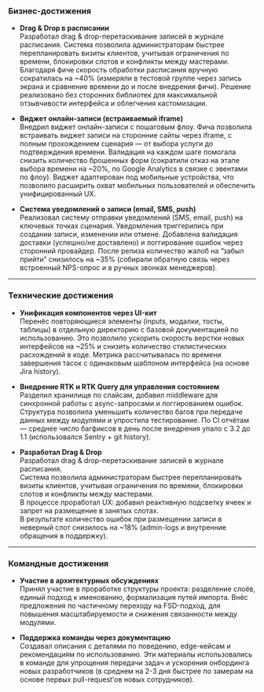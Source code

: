 ### Бизнес-достижения

-   **Drag & Drop в расписании**  
     Разработал drag & drop-перетаскивание записей в журнале расписания.
    Система позволила администраторам быстрее перепланировать визиты клиентов, учитывая ограничения по времени, блокировки слотов и конфликты между мастерами.
    Благодаря фиче скорость обработки расписания вручную сократилась на ~40% (измеряли в тестовой группе через запись экрана и сравнение времени до и после внедрения фичи).
    Решение реализовано без сторонних библиотек для максимальной отзывчивости интерфейса и облегчения кастомизации.

-   **Виджет онлайн-записи (встраиваемый iframe)**  
     Внедрил виджет онлайн-записи с пошаговым флоу.
    Фича позволила встраивать виджет записи на сторонние сайты через iframe, с полным прохождением сценария — от выбора услуги до подтверждения времени.
    Валидация на каждом шаге помогала снизить количество брошенных форм (сократили отказ на этапе выбора времени на ~20%, по Google Analytics в связке с эвентами по флоу).
    Виджет адаптирован под мобильные устройства, что позволило расширить охват мобильных пользователей и обеспечить унифицированный UX.
-   **Система уведомлений о записи (email, SMS, push)**  
     Реализовал систему отправки уведомлений (SMS, email, push) на ключевых точках сценария.
    Уведомления триггерились при создании записи, изменении или отмене.
    Добавлена валидация доставки (успешно/не доставлено) и логгирование ошибок через сторонний провайдер.
    После релиза количество жалоб на “забыл прийти” снизилось на ~35% (собирали обратную связь через встроенный NPS-опрос и в ручных звонках менеджеров).

---

### Технические достижения

-   **Унификация компонентов через UI-кит**  
     Перенёс повторяющиеся элементы (inputs, модалки, тосты, таблицы) в отдельную директорию с базовой документацией по использованию.
    Это позволило ускорить скорость верстки новых интерфейсов на ~25% и снизить количество стилистических расхождений в коде.
    Метрика рассчитывалась по времени завершения тасок с одинаковым шаблоном интерфейса (на основе Jira history).

-   **Внедрение RTK и RTK Query для управления состоянием**  
     Разделил хранилище по слайсам, добавил middleware для синхронной работы с async-запросами и логгированием ошибок.
    Структура позволила уменьшить количество багов при передаче данных между модулями и упростила тестирование.
    По CI отчётам — среднее число багфиксов в день после внедрения упало с 3.2 до 1.1 (использовался Sentry + git history).

-   **Разработал Drag & Drop**  
     Разработал drag & drop-перетаскивание записей в журнале расписания.  
    Система позволила администраторам быстрее перепланировать визиты клиентов, учитывая ограничения по времени, блокировки слотов и конфликты между мастерами.  
    В процессе проработал UX: добавил реактивную подсветку ячеек и запрет на размещение в занятых слотах.  
    В результате количество ошибок при размещении записи в неверный слот снизилось на ~18% (admin-logs и внутренние обращения в поддержку).

---

### Командные достижения

-   **Участие в архитектурных обсуждениях**  
     Принял участие в проработке структуры проекта: разделение слоёв, единый подход к именованию, формализация путей импорта.
    Внёс предложения по частичному переходу на FSD-подход, для повышения масштабируемости и снижения связанности между модулями.

-   **Поддержка команды через документацию**  
     Создавал описания с деталями по поведению, edge-кейсам и рекомендациям по использованию.
    Эти материалы использовались в команде для упрощения передачи задач и ускорения онбординга новых разработчиков (в среднем на 2-3 дня быстрее по замерам на основе первых pull-request’ов новых сотрудников).
